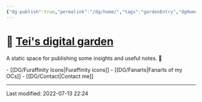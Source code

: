 ```yaml
---
{"dg-publish":true,"permalink":"/dg/home/","tags":"gardenEntry","dgHomeLink":true,"dgPassFrontmatter":false}
---
```



# 🌱 [Tei's digital garden](https://teijuan.netlify.app)
A static space for publishing some insights and useful notes. 🌿

\- [[DG/Furaffinity Icons|Furaffinity icons]]
\- [[DG/Fanarts|Fanarts of my OCs]]
\- [[DG/Contact|Contact me]]

____
Last modified: 2022-07-13 22:24